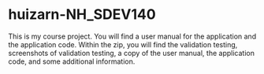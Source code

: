 # huizarn-NH_SDEV140

This is my course project.
You will find a user manual for the application and the application code.
Within the zip, you will find the validation testing, screenshots of validation testing, a copy of the user manual, the application code, and some additional information. 
